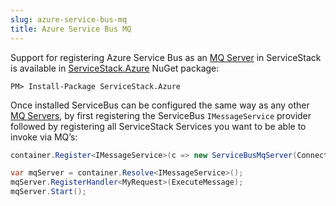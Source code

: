 ```yaml
---
slug: azure-service-bus-mq
title: Azure Service Bus MQ
---
```


Support for registering Azure Service Bus as an [MQ Server](/messaging) in ServiceStack is available in [ServiceStack.Azure](https://www.nuget.org/packages/ServiceStack.Azure) NuGet package:

    PM> Install-Package ServiceStack.Azure

Once installed ServiceBus can be configured the same way as any other [MQ Servers](/messaging), by first registering the ServiceBus `IMessageService` provider followed by registering all ServiceStack Services you want to be able to invoke via MQ’s:

```csharp
container.Register<IMessageService>(c => new ServiceBusMqServer(ConnectionString));

var mqServer = container.Resolve<IMessageService>();
mqServer.RegisterHandler<MyRequest>(ExecuteMessage);
mqServer.Start();
```
